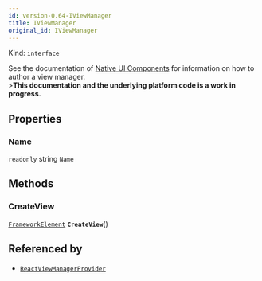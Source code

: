 ```yaml
---
id: version-0.64-IViewManager
title: IViewManager
original_id: IViewManager
---
```


Kind: `interface`



See the documentation of [Native UI Components](view-managers) for information on how to author a view manager.<br/>>**This documentation and the underlying platform code is a work in progress.**

## Properties
### Name
`readonly`  string `Name`



## Methods
### CreateView
[`FrameworkElement`](https://docs.microsoft.com/uwp/api/Windows.UI.Xaml.FrameworkElement) **`CreateView`**()






## Referenced by
- [`ReactViewManagerProvider`](ReactViewManagerProvider)
